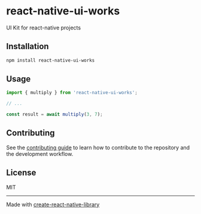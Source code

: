 # react-native-ui-works

UI Kit for react-native projects

## Installation

```sh
npm install react-native-ui-works
```

## Usage

```js
import { multiply } from 'react-native-ui-works';

// ...

const result = await multiply(3, 7);
```

## Contributing

See the [contributing guide](CONTRIBUTING.md) to learn how to contribute to the repository and the development workflow.

## License

MIT

---

Made with [create-react-native-library](https://github.com/callstack/react-native-builder-bob)
